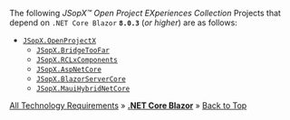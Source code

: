 ﻿
The following _JSopX™ Open Project EXperiences Collection_ Projects that depend on `.NET Core Blazor` **`8.0.3`** (_or higher_) are as follows:

- [`JSopX.OpenProjectX`](https://github.com/JasonSilvestri/JSopX.BridgeTooFar/blob/master/JSopX.BridgeTooFar/Docs/jsopx.OpenProjectX/Master/p1/v1/README.md)
  - [`JSopX.BridgeTooFar`](https://github.com/JasonSilvestri/JSopX.BridgeTooFar/blob/master/JSopX.BridgeTooFar/Docs/jsopx.BridgeTooFar/Master/p1/v1/README.md)
  - [`JSopX.RCLxComponents`](https://github.com/JasonSilvestri/JSopX.BridgeTooFar/blob/master/JSopX.BridgeTooFar/Docs/jsopx.RCLxComponents/Master/p1/v1/README.md)
  - [`JSopX.AspNetCore`](https://github.com/JasonSilvestri/JSopX.BridgeTooFar/blob/master/JSopX.BridgeTooFar/Docs/jsopx.AspNetCore/Master/p1/v1/README.md)
  - [`JSopX.BlazorServerCore`](https://github.com/JasonSilvestri/JSopX.BridgeTooFar/blob/master/JSopX.BridgeTooFar/Docs/jsopx.BlazorServerCore/Master/p1/v1/README.md)
  - [`JSopX.MauiHybridNetCore`](https://github.com/JasonSilvestri/JSopX.BridgeTooFar/blob/master/JSopX.BridgeTooFar/Docs/JSopX.MauiHybridNetCore/Master/p1/v1/README.md)



[All Technology Requirements](https://github.com/JasonSilvestri/JSopX.BridgeTooFar/blob/master/JSopX.BridgeTooFar/Docs/JSopX/Master/Technologies.md)  »  [**.NET Core Blazor**](#net-core-blazor)  »  [Back to Top](#table-of-contents)
